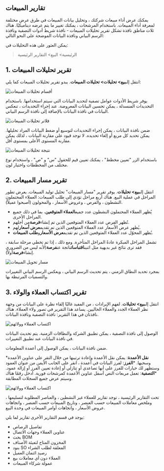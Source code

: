 ## تقارير المبيعات

يمكنك عرض أداء مبيعات شركتك ، وتحليل بيانات المبيعات في طرق عرض مختلفة لمعرفة أداء المبيعات. باستخدام المرشحات ، يمكنك تغيير ما يتم عرضه ديناميكيًا. هناك ثلاث مناطق نافذة تشكل تقرير تحليلات المبيعات - نافذة شريط أدوات التصفية ونافذة الرسم البياني ونافذة البيانات الموضحة على النحو التالي:

يمكن العثور على هذه التحليلات في:

> الرئيسية> البيع> التقارير الرئيسية

## 1. تقرير تحليلات المبيعات

انتقل إلى**بيع> تحليلات> تحليلات المبيعات**. يبدو تقرير تحليلات المبيعات كما يلي:

![أقسام تحليلات المبيعات](https://docs.erpnext.com/files/sales-analytics-sections.png)

يوفر شريط الأدوات عوامل تصفية لتحديد البيانات التي سيتم استخدامها. باستخدام التحديدات المنسدلة ، يمكن تحسين البيانات المعروضة. عند إجراء التحديدات ، تنعكس البيانات في نافذة البيانات بالإضافة إلى نافذة الرسم البياني.

![فلاتر تحليلات المبيعات](https://docs.erpnext.com/files/sales-analytics-filters.png)

ضمن نافذة البيانات ، يمكن إجراء التحديدات لتوسيع أو ضغط البيانات المراد تحليلها. يمكن تحديد كل مربع أو إلغاء تحديده. لا توجد قيود على مقارنة البيانات ، لذلك يمكن مقارنة المستوى الأعلى بمستوى أقل.

![نتيجة تحليلات المبيعات](https://docs.erpnext.com/files/sales-analytics-data-window.gif)

باستخدام الزر "تعيين مخطط" ، يمكنك تعيين قيم للحقول "س" و "ص" ، واستخدام نوع مختلف من المخططات واختيار لون.

## 2. تقرير مسار المبيعات

انتقل إلى**بيع> تحليلات**. يوفر تقرير "مسار المبيعات" تحليل توليد المبيعات. يعرض تطور المراحل في عملية البيع. هناك أربع مراحل تؤدي إلى طلب المبيعات: العملاء المحتملون النشطون ، والفرص ، وعروض الأسعار ، والمحولون (أصبحوا عميلاً).

* يُظهر العملاء المحتملون النشطون عدد جميع**العملاء المتوقعين**، بما في ذلك جميع المراحل الأخرى.
* تُظهر الفرص عدد العملاء المتوقعين الذين تم إنشاء**فرصة**من أجلهم.
* يُظهر عرض الأسعار عدد العملاء المتوقعين الذين تم تقديم**عرض أسعار**لهم.
* يُظهر المحوّل عدد العملاء المتوقعين الذين تم تقديم**عرض الأسعار**و**طلب المبيعات**.

تشمل المراحل المبكرة عادةً المراحل المتأخرة. ومع ذلك ، إذا تم تخطي مرحلة سابقة ، فقد ترى نتائج غير بديهية مثل اثنين**اقتباسات**ناتجة عن**فرصة**(لأنه ليس من الضروري إنشاء**فرصة**أولاً).

![مسار تحويل المبيعات](https://docs.erpnext.com/files/sales-funnel.png)

بمجرد تحديد النطاق الزمني ، يتم تحديث الرسم البياني ، ويعكس الرسم البياني التغييرات والتسميات المرتبطة بها.

## 3. تقرير اكتساب العملاء والولاء

انتقل إلى**بيع> تحليلات**. لفهم الإيرادات ، من المفيد غالبًا إلقاء نظرة على البيانات من وجهة نظر العملاء الجدد والعملاء الحاليين. يساعد هذا التقرير في تصور ولاء العملاء. هناك نافذتان في هذا التقرير: نافذة التصفية ونافذة البيانات.

![اكتساب العملاء وولائهم](https://docs.erpnext.com/files/acquisition-and-loyalty.png)

الوصول إلى نافذة التصفية ، يمكن تطبيق الشركة والنطاقات الزمنية. يتم تحديث البيانات في نافذة البيانات عند تطبيق التغييرات.

ضمن نافذة البيانات ، يمكن الوصول إلى أعمدة المعلومات.

***نقل الأعمدة**: يمكن نقل الأعمدة وإعادة ترتيبها من خلال النقر على عناوين الأعمدة وسحبها.
***الفرز**: لفرز البيانات في أعمدة ، انقر على الجانب الأيمن من عنوان العمود وستظهر لك خيارات للفرز على أنها تصاعدي أو تنازلي أو إعادة تعيين الفرز أو إزالة عمود.
***التصفية**: تعمل مربعات النص أسفل عناوين الأعمدة كمرشحات فورية. أدخل رقمًا هناك وسيتم عرض جميع السجلات المطابقة.

![اكتساب العملاء وولائهم](https://docs.erpnext.com/files/customer-acquisition-and-loyalty.gif)

تحت التقارير الرئيسية ، توجد تقارير للعملاء غير النشطين ، والعناصر المطلوبة لتسليمها ، وملخص معاملات المبيعات حسب العنصر ، وتاريخ المبيعات حسب العنصر ، واتجاهات عروض الأسعار ، واتجاهات أوامر المبيعات في وحدة البيع.

يوجد في قسم التقارير الأخرى تقارير لما يلي:

* تفاصيل الرصاص
* عناوين العملاء وجهات الاتصال
* بحث BOM
* المخزون المتاح لتعبئة الأصناف
* بنود SO المعلقة لطلب الشراء
* رصيد ائتمان العميل
* العملاء دون أي معاملات بيع
* عمولة شركاء المبيعات
